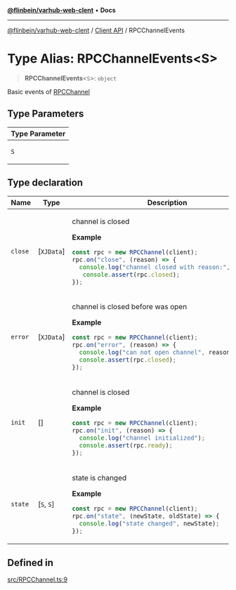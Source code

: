 [**@flinbein/varhub-web-clent**](../../README.md) • **Docs**

***

[@flinbein/varhub-web-clent](../../README.md) / [Client API](../README.md) / RPCChannelEvents

# Type Alias: RPCChannelEvents\<S\>

> **RPCChannelEvents**\<`S`\>: `object`

Basic events of [RPCChannel](../variables/RPCChannel.md)

## Type Parameters

<table>
<thead>
<tr>
<th>Type Parameter</th>
</tr>
</thead>
<tbody>
<tr>
<td>

`S`

</td>
</tr>
</tbody>
</table>

## Type declaration

<table>
<thead>
<tr>
<th>Name</th>
<th>Type</th>
<th>Description</th>
<th>Defined in</th>
</tr>
</thead>
<tbody>
<tr>
<td>

`close`

</td>
<td>

[`XJData`]

</td>
<td>

channel is closed

**Example**

```typescript
const rpc = new RPCChannel(client);
rpc.on("close", (reason) => {
  console.log("channel closed with reason:", reason);
   console.assert(rpc.closed);
});
```

</td>
<td>

[src/RPCChannel.ts:32](https://github.com/flinbein/varhub-web-client/blob/b2c7452db78660a1bdfa3d020ebdb763c07db886/src/RPCChannel.ts#L32)

</td>
</tr>
<tr>
<td>

`error`

</td>
<td>

[`XJData`]

</td>
<td>

channel is closed before was open

**Example**

```typescript
const rpc = new RPCChannel(client);
rpc.on("error", (reason) => {
  console.log("can not open channel", reason);
  console.assert(rpc.closed);
});
```

</td>
<td>

[src/RPCChannel.ts:56](https://github.com/flinbein/varhub-web-client/blob/b2c7452db78660a1bdfa3d020ebdb763c07db886/src/RPCChannel.ts#L56)

</td>
</tr>
<tr>
<td>

`init`

</td>
<td>

[]

</td>
<td>

channel is closed

**Example**

```typescript
const rpc = new RPCChannel(client);
rpc.on("init", (reason) => {
  console.log("channel initialized");
  console.assert(rpc.ready);
});
```

</td>
<td>

[src/RPCChannel.ts:44](https://github.com/flinbein/varhub-web-client/blob/b2c7452db78660a1bdfa3d020ebdb763c07db886/src/RPCChannel.ts#L44)

</td>
</tr>
<tr>
<td>

`state`

</td>
<td>

[`S`, `S`]

</td>
<td>

state is changed

**Example**

```typescript
const rpc = new RPCChannel(client);
rpc.on("state", (newState, oldState) => {
  console.log("state changed", newState);
});
```

</td>
<td>

[src/RPCChannel.ts:20](https://github.com/flinbein/varhub-web-client/blob/b2c7452db78660a1bdfa3d020ebdb763c07db886/src/RPCChannel.ts#L20)

</td>
</tr>
</tbody>
</table>

## Defined in

[src/RPCChannel.ts:9](https://github.com/flinbein/varhub-web-client/blob/b2c7452db78660a1bdfa3d020ebdb763c07db886/src/RPCChannel.ts#L9)

